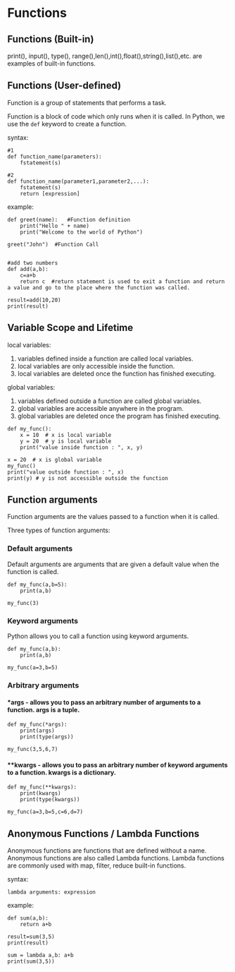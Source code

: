 # Functions

## Functions (Built-in)
print(), input(), type(), range(),len(),int(),float(),string(),list(),etc. are examples of built-in functions.

## Functions (User-defined)
Function is a group of statements that performs a task.

Function is a block of code which only runs when it is called. In Python, we use the `def` keyword to create a function.

syntax:
```
#1
def function_name(parameters):
    fstatement(s)

#2
def function_name(parameter1,parameter2,...):
    fstatement(s)
    return [expression]  
```
example:
```
def greet(name):   #Function definition
    print("Hello " + name)
    print("Welcome to the world of Python")

greet("John")  #Function Call


#add two numbers
def add(a,b):
    c=a+b
    return c  #return statement is used to exit a function and return a value and go to the place where the function was called.

result=add(10,20)
print(result)

```
## Variable Scope and Lifetime
local variables:
1. variables defined inside a function are called local variables.
2. local variables are only accessible inside the function.
3. local variables are deleted once the function has finished executing.

global variables:
1. variables defined outside a function are called global variables.
2. global variables are accessible anywhere in the program.
3. global variables are deleted once the program has finished executing.
```
def my_func():
    x = 10  # x is local variable
    y = 20  # y is local variable
    print("value inside function : ", x, y)

x = 20  # x is global variable
my_func()
print("value outside function : ", x)
print(y) # y is not accessible outside the function

```

## Function arguments
Function arguments are the values passed to a function when it is called.

Three types of function arguments:
### Default arguments
Default arguments are arguments that are given a default value when the function is called.
```
def my_func(a,b=5):
    print(a,b)

my_func(3)
```

### Keyword arguments
Python allows you to call a function using keyword arguments.
```
def my_func(a,b):
    print(a,b)

my_func(a=3,b=5)
```
### Arbitrary arguments
#### *args  -  allows you to pass an arbitrary number of arguments to a function. args is a tuple.

```
def my_func(*args):
    print(args)
    print(type(args))

my_func(3,5,6,7)
```
#### **kwargs - allows you to pass an arbitrary number of keyword arguments to a function. kwargs is a dictionary.
```
def my_func(**kwargs):
    print(kwargs)
    print(type(kwargs))

my_func(a=3,b=5,c=6,d=7)
```

## Anonymous Functions / Lambda Functions
Anonymous functions are functions that are defined without a name.
Anonymous functions are also called Lambda functions.
Lambda functions are commonly used with map, filter, reduce  built-in functions.

syntax:
```
lambda arguments: expression
```

example:
```
def sum(a,b):
    return a+b

result=sum(3,5)
print(result)

sum = lambda a,b: a+b
print(sum(3,5))

```
